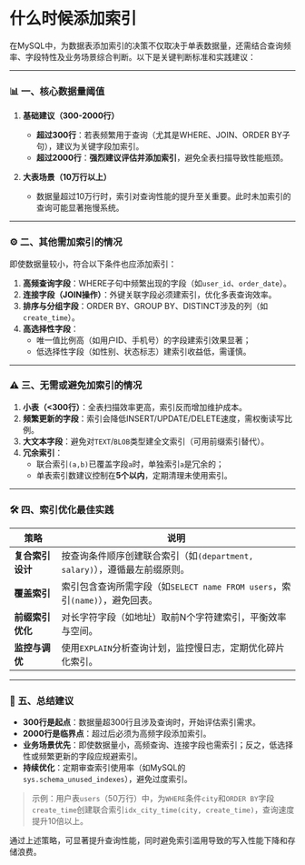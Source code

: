 # 什么时候添加索引
在MySQL中，为数据表添加索引的决策不仅取决于单表数据量，还需结合查询频率、字段特性及业务场景综合判断。以下是关键判断标准和实践建议：

---

### 📊 **一、核心数据量阈值**
1. **基础建议（300-2000行）**  
   - **超过300行**：若表频繁用于查询（尤其是WHERE、JOIN、ORDER BY子句），建议为关键字段加索引。  
   - **超过2000行**：**强烈建议评估并添加索引**，避免全表扫描导致性能瓶颈。

2. **大表场景（10万行以上）**  
   - 数据量超过10万行时，索引对查询性能的提升至关重要。此时未加索引的查询可能显著拖慢系统。

---

### ⚙️ **二、其他需加索引的情况**
即使数据量较小，符合以下条件也应添加索引：  
1. **高频查询字段**：WHERE子句中频繁出现的字段（如`user_id`、`order_date`）。  
2. **连接字段（JOIN操作）**：外键关联字段必须建索引，优化多表查询效率。  
3. **排序与分组字段**：ORDER BY、GROUP BY、DISTINCT涉及的列（如`create_time`）。  
4. **高选择性字段**：  
   - 唯一值比例高（如用户ID、手机号）的字段建索引效果显著；  
   - 低选择性字段（如性别、状态标志）建索引收益低，需谨慎。

---

### ⚠️ **三、无需或避免加索引的情况**
1. **小表（<300行）**：全表扫描效率更高，索引反而增加维护成本。  
2. **频繁更新的字段**：索引会降低INSERT/UPDATE/DELETE速度，需权衡读写比例。  
3. **大文本字段**：避免对`TEXT`/`BLOB`类型建全文索引（可用前缀索引替代）。  
4. **冗余索引**：  
   - 联合索引`(a,b)`已覆盖字段`a`时，单独索引`a`是冗余的；  
   - 单表索引数建议控制在**5个以内**，定期清理未使用索引。

---

### 🛠️ **四、索引优化最佳实践**
| **策略**                | **说明**                                                                 |
|-------------------------|--------------------------------------------------------------------------|
| **复合索引设计**         | 按查询条件顺序创建联合索引（如`(department, salary)`），遵循最左前缀原则。 |
| **覆盖索引**            | 索引包含查询所需字段（如`SELECT name FROM users`，索引`(name)`），避免回表。 |
| **前缀索引优化**        | 对长字符字段（如地址）取前N个字符建索引，平衡效率与空间。               |
| **监控与调优**          | 使用`EXPLAIN`分析查询计划，监控慢日志，定期优化碎片化索引。             |

---

### 💎 **五、总结建议**
- **300行是起点**：数据量超300行且涉及查询时，开始评估索引需求。  
- **2000行是临界点**：超过后必须为高频字段添加索引。  
- **业务场景优先**：即使数据量小，高频查询、连接字段也需索引；反之，低选择性或频繁更新的字段应规避索引。  
- **持续优化**：定期审查索引使用率（如MySQL的`sys.schema_unused_indexes`），避免过度索引。

> 示例：用户表`users`（50万行）中，为`WHERE`条件`city`和`ORDER BY`字段`create_time`创建联合索引`idx_city_time(city, create_time)`，查询速度提升10倍以上。

通过上述策略，可显著提升查询性能，同时避免索引滥用导致的写入性能下降和存储浪费。